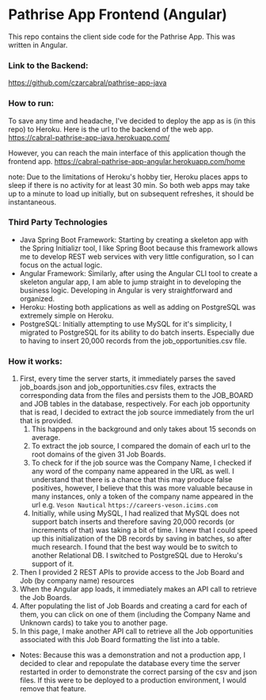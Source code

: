 # Pathrise App Frontend (Angular)
This repo contains the client side code for the Pathrise App. This was written
 in Angular.

### Link to the Backend:
https://github.com/czarcabral/pathrise-app-java

### How to run:
To save any time and headache, I've decided to deploy the app as is (in this
repo) to Heroku. Here is the url to the backend of the web app.
https://cabral-pathrise-app-java.herokuapp.com/

However, you can reach the main interface of this application though the
frontend app. https://cabral-pathrise-app-angular.herokuapp.com/home

note: Due to the limitations of Heroku's hobby tier, Heroku places apps to
sleep if there is no activity for at least 30 min. So both web apps may take
up to a minute to load up initially, but on subsequent refreshes, it should
be instantaneous.

### Third Party Technologies
- Java Spring Boot Framework: Starting by creating a skeleton app with the
Spring Initializr tool, I like Spring Boot because this framework allows me
to develop REST web services with very little configuration, so I can focus
on the actual logic.
- Angular Framework: Similarly, after using the Angular CLI tool to create a
skeleton angular app, I am able to jump straight in to developing the business
 logic. Developing in Angular is very straightforward and organized.
- Heroku: Hosting both applications as well as adding on PostgreSQL was
extremely simple on Heroku.
- PostgreSQL: Initially attempting to use MySQL for it's simplicity, I
migrated to PostgreSQL for its ability to do batch inserts. Especially due to
having to insert 20,000 records from the job_opportunities.csv file.

### How it works:
1. First, every time the server starts, it immediately parses the saved
job_boards.json and job_opportunities.csv files, extracts the corresponding
data from the files and persists them to the JOB_BOARD and JOB tables in the
database, respectively. For each job opportunity that is read, I decided to
extract the job source immediately from the url that is provided.
    1. This happens in the background and only takes about 15 seconds on
    average.
    2. To extract the job source, I compared the domain of each url to the
    root domains of the given 31 Job Boards.
    3. To check for if the job source was the Company Name, I checked if any
    word of the company name appeared in the URL as well. I understand that
    there is a chance that this may produce false positives, however, I
    believe that this was more valuable because in many instances, only a
    token of the company name appeared in the url e.g. `Veson Nautical`
    `https://careers-veson.icims.com`
    4. Initially, while using MySQL, I had realized that MySQL does not
    support batch inserts and therefore saving 20,000 records (or increments
    of that) was taking a bit of time. I knew that I could speed up this
    initialization of the DB records by saving in batches, so after much
    research. I found that the best way would be to switch to another
    Relational DB. I switched to PostgreSQL due to Heroku's support of it.
2. Then I provided 2 REST APIs to provide access to the Job Board and Job
(by company name) resources
3. When the Angular app loads, it immediately makes an API call to retrieve
the Job Boards.
4. After populating the list of Job Boards and creating a card for each of
them, you can click on one of them (including the Company Name and Unknown
cards) to take you to another page.
5. In this page, I make another API call to retrieve all the Job opportunities
associated with this Job Board formatting the list into a table.

- Notes: Because this was a demonstration and not a production app, I decided
to clear and repopulate the database every time the server restarted in order
to demonstrate the correct parsing of the csv and json files. If this were to
be deployed to a production environment, I would remove that feature.

